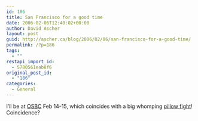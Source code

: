 ```yaml
---
id: 186
title: San Francisco for a good time
date: 2006-02-06T12:40:02+00:00
author: David Ascher
layout: post
guid: http://ascher.ca/blog/2006/02/06/san-francisco-for-a-good-time/
permalink: /?p=186
tags:
  - ""
restapi_import_id:
  - 5780561eab8f6
original_post_id:
  - "186"
categories:
  - General
---
```

I&#8217;ll be at [OSBC](http://osbc.com/live/13/) Feb 14-15, which coincides with a big whomping [pillow fight](http://laughingsquid.com/2006/02/03/pillow-fight-in-san-francisco/)!&nbsp; Coincidence?
